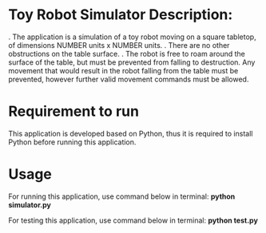 # Toy Robot Simulator Description:
. The application is a simulation of a toy robot moving on a square tabletop, of
dimensions NUMBER units x NUMBER units.
. There are no other obstructions on the table surface.
. The robot is free to roam around the surface of the table, but must be prevented from falling to destruction.
Any movement that would result in the robot falling from the table must be prevented, however further valid movement
commands must be allowed.

# Requirement to run
This application is developed based on Python, thus it is required to install Python before running this application.

# Usage
For running this application, use command below in terminal:
<b>python simulator.py</b>

For testing this application, use command below in terminal:
<b>python test.py</b>